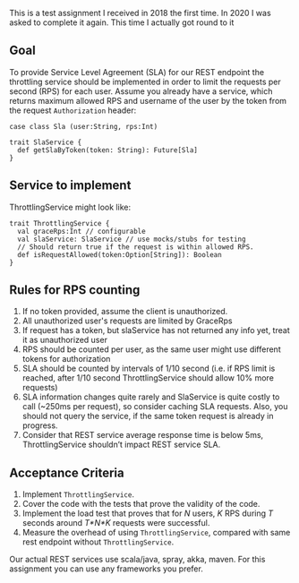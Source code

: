 This is a test assignment I received in 2018 the first time. In 2020 I was asked to complete it again. This time I actually got round to it

Goal
----
To provide Service Level Agreement (SLA) for our REST endpoint the
throttling service should be implemented in order to limit the requests per
second (RPS) for each user.
Assume you already have a service, which returns maximum allowed
RPS and username of the user by the token from the request
`Authorization` header:

```
case class Sla (user:String, rps:Int)

trait SlaService {
  def getSlaByToken(token: String): Future[Sla]
}
```

Service to implement
---------
ThrottlingService might look like:
```
trait ThrottlingService {
  val graceRps:Int // configurable
  val slaService: SlaService // use mocks/stubs for testing
  // Should return true if the request is within allowed RPS.
  def isRequestAllowed(token:Option[String]): Boolean
}
```

Rules for RPS counting
-------
1. If no token provided, assume the client is unauthorized.
2. All unauthorized user's requests are limited by GraceRps
3. If request has a token, but slaService has not returned any info yet,
treat it as unauthorized user
4. RPS should be counted per user, as the same user might use
different tokens for authorization
5. SLA should be counted by intervals of 1/10 second (i.e. if RPS
limit is reached, after 1/10 second ThrottlingService should allow
10% more requests)
6. SLA information changes quite rarely and SlaService is quite
costly to call (~250ms per request), so consider caching SLA
requests. Also, you should not query the service, if the same token
request is already in progress.
7. Consider that REST service average response time is below 5ms,
ThrottlingService shouldn’t impact REST service SLA.

Acceptance Criteria
-------
1. Implement `ThrottlingService`.
2. Cover the code with the tests that prove the validity of the code.
3. Implement the load test that proves that for *N* users, *K* RPS during *T*
seconds around *T\*N\*K* requests were successful. 
4. Measure the
overhead of using `ThrottlingService`, compared with same
rest endpoint without `ThrottlingService`.

Our actual REST services use scala/java, spray, akka, maven.
For this assignment you can use any frameworks you prefer.
